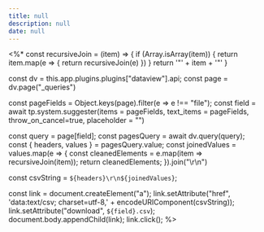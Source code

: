 ```yaml
---
title: null
description: null
date: null
---
```


<%\*
const recursiveJoin = (item) => {
if (Array.isArray(item)) {
return item.map(e => {
return recursiveJoin(e)
})
}
return '\"' + item + '\"'
}

const dv = this.app.plugins.plugins["dataview"].api;
const page = dv.page("\_queries")

const pageFields = Object.keys(page).filter(e => e !== "file");
const field = await tp.system.suggester(items = pageFields, text_items = pageFields, throw_on_cancel=true, placeholder = "")

const query = page[field];
const pagesQuery = await dv.query(query);
const { headers, values } = pagesQuery.value;
const joinedValues = values.map(e => {
const cleanedElements = e.map(item => recursiveJoin(item));
return cleanedElements;
}).join("\r\n")

const csvString = `${headers}\r\n${joinedValues}`;

const link = document.createElement("a");
link.setAttribute("href", 'data:text/csv; charset=utf-8,' + encodeURIComponent(csvString));
link.setAttribute("download", `${field}.csv`);
document.body.appendChild(link);
link.click();
%>

